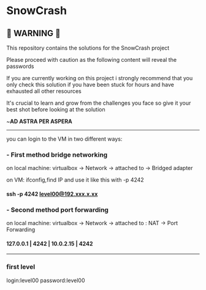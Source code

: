 # SnowCrash

## 🛑 WARNING 🛑

This repository contains the solutions for the SnowCrash project

Please proceed with caution as the following content will reveal the passwords

If you are currently working on this project i strongly recommend that you only check this solution if you have been stuck for hours and have exhausted all other resources

It's crucial to learn and grow from the challenges you face so give it your best shot before looking at the solution

 ~**AD ASTRA PER ASPERA**


---


you can login to the VM in two different ways:


### - First method bridge networking

on local machine: virtualbox -> Network -> attached to -> Bridged adapter

on VM: ifconfig,find IP and use it like this with -p 4242

#### ssh -p 4242 level00@192.xxx.x.xx




### - Second method port forwarding

on local machine: virtualbox -> Network -> attached to : NAT -> Port Forwarding

#### 127.0.0.1 | 4242 | 10.0.2.15 | 4242 

---

### first level

login:level00
password:level00
